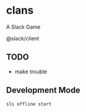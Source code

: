 # clans
A Slack Game

@slack/client

## TODO
* make trouble

## Development Mode
`sls offline start`
